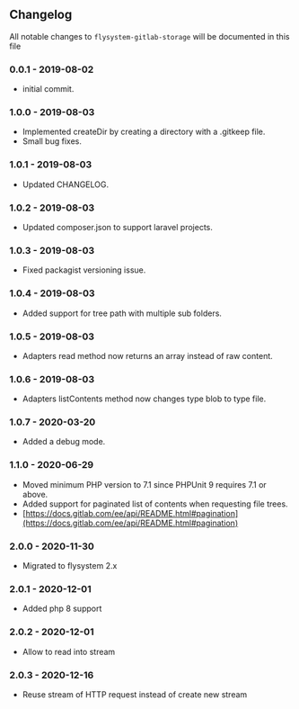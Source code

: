 ## Changelog

All notable changes to `flysystem-gitlab-storage` will be documented in this file

### 0.0.1 - 2019-08-02
- initial commit.

### 1.0.0 - 2019-08-03
- Implemented createDir by creating a directory with a .gitkeep file.
- Small bug fixes.

### 1.0.1 - 2019-08-03
- Updated CHANGELOG.

### 1.0.2 - 2019-08-03
- Updated composer.json to support laravel projects.

### 1.0.3 - 2019-08-03
- Fixed packagist versioning issue.

### 1.0.4 - 2019-08-03
- Added support for tree path with multiple sub folders.

### 1.0.5 - 2019-08-03
- Adapters read method now returns an array instead of raw content.

### 1.0.6 - 2019-08-03
- Adapters listContents method now changes type blob to type file.

### 1.0.7 - 2020-03-20
- Added a debug mode.

### 1.1.0 - 2020-06-29
- Moved minimum PHP version to 7.1 since PHPUnit 9 requires 7.1 or above.
- Added support for paginated list of contents when requesting file trees.
- [https://docs.gitlab.com/ee/api/README.html#pagination](https://docs.gitlab.com/ee/api/README.html#pagination)

### 2.0.0 - 2020-11-30
- Migrated to flysystem 2.x

### 2.0.1 - 2020-12-01
- Added php 8 support

### 2.0.2 - 2020-12-01
- Allow to read into stream

### 2.0.3 - 2020-12-16
-  Reuse stream of HTTP request instead of create new stream
